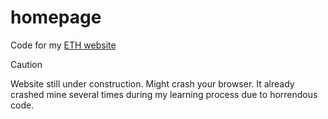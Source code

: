 # homepage
Code for my [ETH website](https://n.ethz.ch/~lejiang/)

> [!CAUTION]
> Website still under construction. Might crash your browser. It already crashed mine several times during my learning process due to horrendous code.